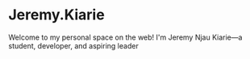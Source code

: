 # Jeremy.Kiarie
Welcome to my personal space on the web! I'm Jeremy Njau Kiarie—a student, developer, and aspiring leader
